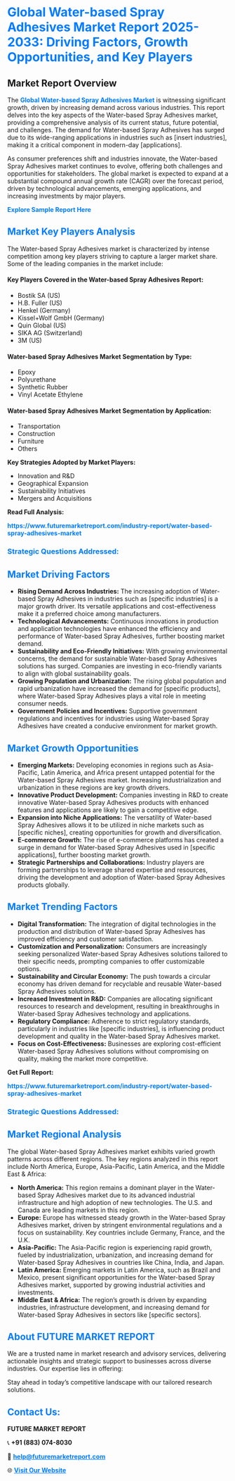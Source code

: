 <h1 style="color: #007BFF;">Global Water-based Spray Adhesives Market Report 2025-2033: Driving Factors, Growth Opportunities, and Key Players</h1>

<section id="overview">
<h2>Market Report Overview</h2>
<p>The <a href="https://www.futuremarketreport.com/industry-report/water-based-spray-adhesives-market" style="color: #007BFF; text-decoration: none;"><strong>Global Water-based Spray Adhesives Market</strong></a> is witnessing significant growth, driven by increasing demand across various industries. This report delves into the key aspects of the Water-based Spray Adhesives market, providing a comprehensive analysis of its current status, future potential, and challenges. The demand for Water-based Spray Adhesives has surged due to its wide-ranging applications in industries such as [insert industries], making it a critical component in modern-day [applications].</p>
<p>As consumer preferences shift and industries innovate, the Water-based Spray Adhesives market continues to evolve, offering both challenges and opportunities for stakeholders. The global market is expected to expand at a substantial compound annual growth rate (CAGR) over the forecast period, driven by technological advancements, emerging applications, and increasing investments by major players.</p>
</section>

<section id="overview">
<p><a href="https://www.futuremarketreport.com/request-sample/reportId=54686" style="color: #007BFF; text-decoration: none;"><strong>Explore Sample Report Here</strong></a></p>
</section>

<section id="key-players">
<h2 style="color: #007BFF;">Market Key Players Analysis</h2>
<p>The Water-based Spray Adhesives market is characterized by intense competition among key players striving to capture a larger market share. Some of the leading companies in the market include:</p>
<h4>Key Players Covered in the Water-based Spray Adhesives Report:</h4>
<ul><li>Bostik SA (US)</li><li>H.B. Fuller (US)</li><li>Henkel (Germany)</li><li>Kissel+Wolf GmbH (Germany)</li><li>Quin Global (US)</li><li>SIKA AG (Switzerland)</li><li>3M (US)</li></ul>
<h4>Water-based Spray Adhesives Market Segmentation by Type:</h4>
<ul><li>Epoxy</li><li>Polyurethane</li><li>Synthetic Rubber</li><li>Vinyl Acetate Ethylene</li></ul>

<h4>Water-based Spray Adhesives Market Segmentation by Application:</h4>
<ul><li>Transportation</li><li>Construction</li><li>Furniture</li><li>Others</li></ul>
<p><strong>Key Strategies Adopted by Market Players:</strong></p>
<ul>
<li>Innovation and R&D</li>
<li>Geographical Expansion</li>
<li>Sustainability Initiatives</li>
<li>Mergers and Acquisitions</li>
</ul>
</section>

<section>
<p><strong>Read Full Analysis: </strong></p><a href="https://www.futuremarketreport.com/industry-report/water-based-spray-adhesives-market" style="color: #007BFF; text-decoration: none;"><strong>https://www.futuremarketreport.com/industry-report/water-based-spray-adhesives-market</strong></a>
<h3 style="color: #007BFF;">Strategic Questions Addressed:</h3>
</section>

<section id="driving-factors">
<h2 style="color: #007BFF;">Market Driving Factors</h2>
<ul>
<li><strong>Rising Demand Across Industries:</strong> The increasing adoption of Water-based Spray Adhesives in industries such as [specific industries] is a major growth driver. Its versatile applications and cost-effectiveness make it a preferred choice among manufacturers.</li>
<li><strong>Technological Advancements:</strong> Continuous innovations in production and application technologies have enhanced the efficiency and performance of Water-based Spray Adhesives, further boosting market demand.</li>
<li><strong>Sustainability and Eco-Friendly Initiatives:</strong> With growing environmental concerns, the demand for sustainable Water-based Spray Adhesives solutions has surged. Companies are investing in eco-friendly variants to align with global sustainability goals.</li>
<li><strong>Growing Population and Urbanization:</strong> The rising global population and rapid urbanization have increased the demand for [specific products], where Water-based Spray Adhesives plays a vital role in meeting consumer needs.</li>
<li><strong>Government Policies and Incentives:</strong> Supportive government regulations and incentives for industries using Water-based Spray Adhesives have created a conducive environment for market growth.</li>
</ul>
</section>

<section id="growth-opportunities">
<h2 style="color: #007BFF;">Market Growth Opportunities</h2>
<ul>
<li><strong>Emerging Markets:</strong> Developing economies in regions such as Asia-Pacific, Latin America, and Africa present untapped potential for the Water-based Spray Adhesives market. Increasing industrialization and urbanization in these regions are key growth drivers.</li>
<li><strong>Innovative Product Development:</strong> Companies investing in R&D to create innovative Water-based Spray Adhesives products with enhanced features and applications are likely to gain a competitive edge.</li>
<li><strong>Expansion into Niche Applications:</strong> The versatility of Water-based Spray Adhesives allows it to be utilized in niche markets such as [specific niches], creating opportunities for growth and diversification.</li>
<li><strong>E-commerce Growth:</strong> The rise of e-commerce platforms has created a surge in demand for Water-based Spray Adhesives used in [specific applications], further boosting market growth.</li>
<li><strong>Strategic Partnerships and Collaborations:</strong> Industry players are forming partnerships to leverage shared expertise and resources, driving the development and adoption of Water-based Spray Adhesives products globally.</li>
</ul>
</section>

<section id="trending-factors">
<h2 style="color: #007BFF;">Market Trending Factors</h2>
<ul>
<li><strong>Digital Transformation:</strong> The integration of digital technologies in the production and distribution of Water-based Spray Adhesives has improved efficiency and customer satisfaction.</li>
<li><strong>Customization and Personalization:</strong> Consumers are increasingly seeking personalized Water-based Spray Adhesives solutions tailored to their specific needs, prompting companies to offer customizable options.</li>
<li><strong>Sustainability and Circular Economy:</strong> The push towards a circular economy has driven demand for recyclable and reusable Water-based Spray Adhesives solutions.</li>
<li><strong>Increased Investment in R&D:</strong> Companies are allocating significant resources to research and development, resulting in breakthroughs in Water-based Spray Adhesives technology and applications.</li>
<li><strong>Regulatory Compliance:</strong> Adherence to strict regulatory standards, particularly in industries like [specific industries], is influencing product development and quality in the Water-based Spray Adhesives market.</li>
<li><strong>Focus on Cost-Effectiveness:</strong> Businesses are exploring cost-efficient Water-based Spray Adhesives solutions without compromising on quality, making the market more competitive.</li>
</ul>
</section>

<section>
<p><strong>Get Full Report: </strong></p><a href="https://www.futuremarketreport.com/industry-report/water-based-spray-adhesives-market" style="color: #007BFF; text-decoration: none;"><strong>https://www.futuremarketreport.com/industry-report/water-based-spray-adhesives-market</strong></a>
<h3 style="color: #007BFF;">Strategic Questions Addressed:</h3>
</section>


<section id="regional-analysis">
<h2 style="color: #007BFF;">Market Regional Analysis</h2>
<p>The global Water-based Spray Adhesives market exhibits varied growth patterns across different regions. The key regions analyzed in this report include North America, Europe, Asia-Pacific, Latin America, and the Middle East & Africa:</p>
<ul>
<li><strong>North America:</strong> This region remains a dominant player in the Water-based Spray Adhesives market due to its advanced industrial infrastructure and high adoption of new technologies. The U.S. and Canada are leading markets in this region.</li>
<li><strong>Europe:</strong> Europe has witnessed steady growth in the Water-based Spray Adhesives market, driven by stringent environmental regulations and a focus on sustainability. Key countries include Germany, France, and the U.K.</li>
<li><strong>Asia-Pacific:</strong> The Asia-Pacific region is experiencing rapid growth, fueled by industrialization, urbanization, and increasing demand for Water-based Spray Adhesives in countries like China, India, and Japan.</li>
<li><strong>Latin America:</strong> Emerging markets in Latin America, such as Brazil and Mexico, present significant opportunities for the Water-based Spray Adhesives market, supported by growing industrial activities and investments.</li>
<li><strong>Middle East & Africa:</strong> The region’s growth is driven by expanding industries, infrastructure development, and increasing demand for Water-based Spray Adhesives in sectors like [specific sectors].</li>
</ul>
</section>

<footer>
<h2 style="color: #007BFF;">About FUTURE MARKET REPORT</h2>
<p>We are a trusted name in market research and advisory services, delivering actionable insights and strategic support to businesses across diverse industries. Our expertise lies in offering:</p>

<p>Stay ahead in today’s competitive landscape with our tailored research solutions.</p>

<h2 style="color: #007BFF;">Contact Us:</h2>
<p><strong>FUTURE MARKET REPORT</strong></p>
<p>📞 <strong>+91 (883) 074-8030</strong></p>
<p>📧 <strong><a href="mailto:help@futuremarketreport.com" style="color: #007BFF;">help@futuremarketreport.com</a></strong></p>
<p>🌐 <strong><a href="https://www.futuremarketreport.com/" style="color: #007BFF;">Visit Our Website</a></strong></p>
</footer>